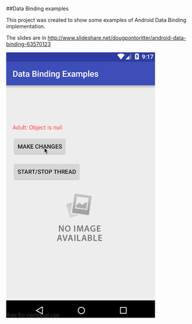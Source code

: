 ##Data Binding examples

This project was created to show some examples of Android Data Binding implementation.

The slides are in http://www.slideshare.net/dougpontoritter/android-data-binding-63570123

![alt tag](https://raw.githubusercontent.com/dougritter/data-binding-examples/master/databinding.gif)


